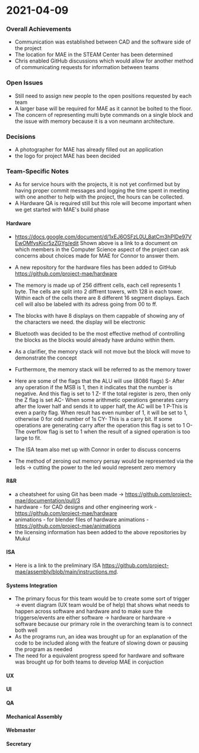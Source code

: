 # 2021-04-09

### Overall Achievements
* Communication was established between CAD and the software side of the project
* The location for MAE in the STEAM Center has been determined
* Chris enabled GitHub discussions which would allow for another method of communicating requests for information between teams
### Open Issues
* Still need to assign new people to the open positions requested by each team
* A larger base will be required for MAE as it cannot be bolted to the floor.
* The concern of representing multi byte commands on a single block and the issue with memory because it is a von neumann architecture.
### Decisions
* A photographer for MAE has already filled out an application
* the logo for project MAE has been decided
### Team-Specific Notes
* As for service hours with the projects, it is not yet confirmed but by having proper commit messages and logging the time spent in meeting with one another to help with the project, the hours can be collected.
* A Hardware QA is required still but this role will become important when we get started with MAE's build phase
#### Hardware
* https://docs.google.com/document/d/1xEJ6OSFzL0U_8atCm3hPlDe97VEwOMfysKicr5zZGYg/edit
Shown above is a link to a document on which members in the Computer Science aspect of the project can ask concerns about choices made for MAE for Connor to answer them.
* A new repository for the hardware files has been added to GitHub  https://github.com/project-mae/hardware
* The memory is made up of 256 diffrent cells, each cell represents 1 byte. The cells are split into 2 diffrent towers, with 128 in each tower. Within each of the cells there are 8 different 16 segment displays. Each cell will also be labeled with its adress going from 00 to ff.
* The blocks with have 8 displays on them cappable of showing any of the characters we need. the display will be electronic
* Bluetooth was decided to be the most effective method of controlling the blocks as the blocks would already have arduino within them.
* As a clarifier, the memory stack will not move but the block will move to demonstrate the concept
* Furthermore, the memory stack will be referred to as the memory tower

* Here are some of the flags that the ALU will use (8086 flags)
S- After any operation if the MSB is 1, then it indicates that the number is negative. And this flag is set to 1
Z- If the total register is zero, then only the Z flag is set
AC- When some arithmetic operations generates carry after the lower half and sends it to upper half, the AC will be 1
P-This is even a parity flag. When result has even number of 1, it will be set to 1, otherwise 0 for odd number of 1s
CY- This is a carry bit. If some operations are generating carry after the operation this flag is set to 1
O- The overflow flag is set to 1 when the result of a signed operation is too large to fit.
* The ISA team also met up with Connor in order to discuss concerns
* The method of zeroing out memory persay would be represented via the leds -> cutting the power to the led would represent zero memory
#### R&R
* a cheatsheet for using Git has been made -> https://github.com/project-mae/documentation/pull/3
* hardware - for CAD designs and other engineering work - https://github.com/project-mae/hardware
* animations - for blender files of hardware animations - https://github.com/project-mae/animations
* the licensing information has been added to the above repositories by Mukul
#### ISA
* Here is a link to the preliminary ISA https://github.com/project-mae/assembly/blob/main/instructions.md.
#### Systems Integration
* The primary focus for this team would be to create some sort of trigger -> event diagram (UX team would be of help) that shows what needs to happen across software and hardware and to make sure the triggerse/events are either software -> hardware or hardware -> software because our primary role in the overarching team is to connect both well
* As the programs run, an idea was brought up for an explanation of the code to be included along with the feature of slowing down or pausing the program as needed
* The need for a equivalent progress speed for hardware and software was brought up for both teams to develop MAE in conjuction

#### UX

#### UI


#### QA

#### Mechanical Assembly

#### Webmaster

#### Secretary
